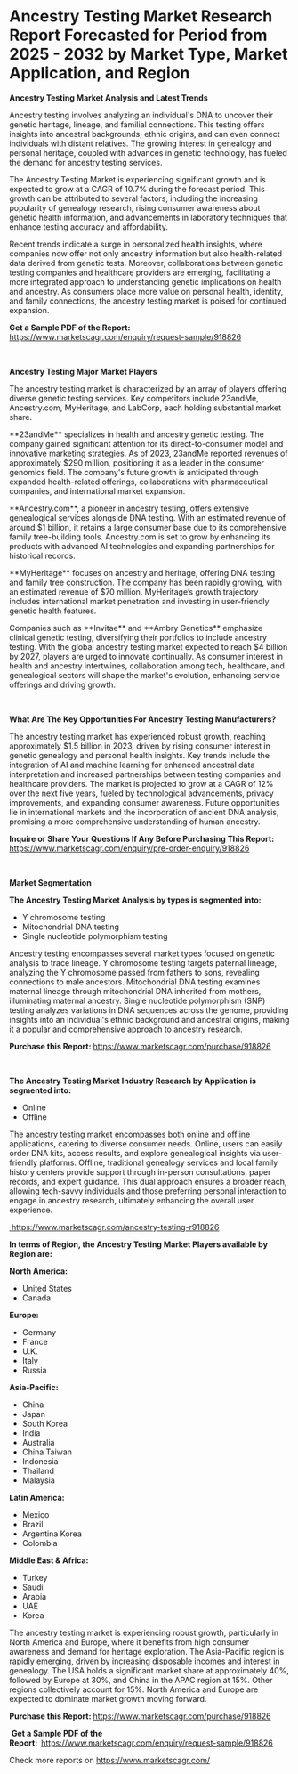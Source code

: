 <p><h1>Ancestry Testing Market Research Report Forecasted for Period from 2025 -  2032 by Market Type, Market Application, and Region</h1></p><p><strong>Ancestry Testing Market Analysis and Latest Trends</strong></p>
<p><p>Ancestry testing involves analyzing an individual's DNA to uncover their genetic heritage, lineage, and familial connections. This testing offers insights into ancestral backgrounds, ethnic origins, and can even connect individuals with distant relatives. The growing interest in genealogy and personal heritage, coupled with advances in genetic technology, has fueled the demand for ancestry testing services.</p><p>The Ancestry Testing Market is experiencing significant growth and is expected to grow at a CAGR of 10.7% during the forecast period. This growth can be attributed to several factors, including the increasing popularity of genealogy research, rising consumer awareness about genetic health information, and advancements in laboratory techniques that enhance testing accuracy and affordability. </p><p>Recent trends indicate a surge in personalized health insights, where companies now offer not only ancestry information but also health-related data derived from genetic tests. Moreover, collaborations between genetic testing companies and healthcare providers are emerging, facilitating a more integrated approach to understanding genetic implications on health and ancestry. As consumers place more value on personal health, identity, and family connections, the ancestry testing market is poised for continued expansion.</p></p>
<p><strong>Get a Sample PDF of the Report:&nbsp;</strong> <a href="https://www.marketscagr.com/enquiry/request-sample/918826?utm_campaign=2468&utm_medium=2&utm_source=Github&utm_content=ia&utm_term=06032025&utm_id=ancestry-testing">https://www.marketscagr.com/enquiry/request-sample/918826</a></p>
<p>&nbsp;</p>
<p><strong>Ancestry Testing Major Market Players</strong></p>
<p><p>The ancestry testing market is characterized by an array of players offering diverse genetic testing services. Key competitors include 23andMe, Ancestry.com, MyHeritage, and LabCorp, each holding substantial market share.</p><p>**23andMe** specializes in health and ancestry genetic testing. The company gained significant attention for its direct-to-consumer model and innovative marketing strategies. As of 2023, 23andMe reported revenues of approximately $290 million, positioning it as a leader in the consumer genomics field. The company's future growth is anticipated through expanded health-related offerings, collaborations with pharmaceutical companies, and international market expansion.</p><p>**Ancestry.com**, a pioneer in ancestry testing, offers extensive genealogical services alongside DNA testing. With an estimated revenue of around $1 billion, it retains a large consumer base due to its comprehensive family tree-building tools. Ancestry.com is set to grow by enhancing its products with advanced AI technologies and expanding partnerships for historical records.</p><p>**MyHeritage** focuses on ancestry and heritage, offering DNA testing and family tree construction. The company has been rapidly growing, with an estimated revenue of $70 million. MyHeritage’s growth trajectory includes international market penetration and investing in user-friendly genetic health features.</p><p>Companies such as **Invitae** and **Ambry Genetics** emphasize clinical genetic testing, diversifying their portfolios to include ancestry testing. With the global ancestry testing market expected to reach $4 billion by 2027, players are urged to innovate continually. As consumer interest in health and ancestry intertwines, collaboration among tech, healthcare, and genealogical sectors will shape the market's evolution, enhancing service offerings and driving growth.</p></p>
<p>&nbsp;</p>
<p><strong>What Are The Key Opportunities For Ancestry Testing Manufacturers?</strong></p>
<p><p>The ancestry testing market has experienced robust growth, reaching approximately $1.5 billion in 2023, driven by rising consumer interest in genetic genealogy and personal health insights. Key trends include the integration of AI and machine learning for enhanced ancestral data interpretation and increased partnerships between testing companies and healthcare providers. The market is projected to grow at a CAGR of 12% over the next five years, fueled by technological advancements, privacy improvements, and expanding consumer awareness. Future opportunities lie in international markets and the incorporation of ancient DNA analysis, promising a more comprehensive understanding of human ancestry.</p></p>
<p><strong>Inquire or Share Your Questions If Any Before Purchasing This Report:</strong> <a href="https://www.marketscagr.com/enquiry/pre-order-enquiry/918826?utm_campaign=2468&utm_medium=2&utm_source=Github&utm_content=ia&utm_term=06032025&utm_id=ancestry-testing">https://www.marketscagr.com/enquiry/pre-order-enquiry/918826</a></p>
<p>&nbsp;</p>
<p><strong>Market Segmentation</strong></p>
<p><strong>The Ancestry Testing Market Analysis by types is segmented into:</strong></p>
<p><ul><li>Y chromosome testing</li><li>Mitochondrial DNA testing</li><li>Single nucleotide polymorphism testing</li></ul></p>
<p><p>Ancestry testing encompasses several market types focused on genetic analysis to trace lineage. Y chromosome testing targets paternal lineage, analyzing the Y chromosome passed from fathers to sons, revealing connections to male ancestors. Mitochondrial DNA testing examines maternal lineage through mitochondrial DNA inherited from mothers, illuminating maternal ancestry. Single nucleotide polymorphism (SNP) testing analyzes variations in DNA sequences across the genome, providing insights into an individual's ethnic background and ancestral origins, making it a popular and comprehensive approach to ancestry research.</p></p>
<p><strong>Purchase this Report:&nbsp;</strong><a href="https://www.marketscagr.com/purchase/918826?utm_campaign=2468&utm_medium=2&utm_source=Github&utm_content=ia&utm_term=06032025&utm_id=ancestry-testing">https://www.marketscagr.com/purchase/918826</a></p>
<p>&nbsp;</p>
<p><strong>The Ancestry Testing Market Industry Research by Application is segmented into:</strong></p>
<p><ul><li>Online</li><li>Offline</li></ul></p>
<p><p>The ancestry testing market encompasses both online and offline applications, catering to diverse consumer needs. Online, users can easily order DNA kits, access results, and explore genealogical insights via user-friendly platforms. Offline, traditional genealogy services and local family history centers provide support through in-person consultations, paper records, and expert guidance. This dual approach ensures a broader reach, allowing tech-savvy individuals and those preferring personal interaction to engage in ancestry research, ultimately enhancing the overall user experience.</p></p>
<p><a href="https://www.marketscagr.com/ancestry-testing-r918826?utm_campaign=2468&utm_medium=2&utm_source=Github&utm_content=ia&utm_term=06032025&utm_id=ancestry-testing">&nbsp;https://www.marketscagr.com/ancestry-testing-r918826</a></p>
<p><strong>In terms of Region, the Ancestry Testing Market Players available by Region are:</strong></p>
<p>
    <p> <strong> North America: </strong>
        <ul>
            <li>United States</li>
            <li>Canada</li>
        </ul>
        </p> 
    <p> <strong> Europe: </strong>
        <ul>
            <li>Germany</li>
            <li>France</li>
            <li>U.K.</li>
            <li>Italy</li>
            <li>Russia</li>
        </ul>
        </p> 
    <p> <strong> Asia-Pacific: </strong>
        <ul>
            <li>China</li>
            <li>Japan</li>
            <li>South Korea</li>
            <li>India</li>
            <li>Australia</li>
            <li>China Taiwan</li>
            <li>Indonesia</li>
            <li>Thailand</li>
            <li>Malaysia</li>
        </ul>
        </p> 
    <p> <strong> Latin America: </strong>
        <ul>
            <li>Mexico</li>
            <li>Brazil</li>
            <li>Argentina Korea</li>
            <li>Colombia</li>
        </ul>
        </p> 
    <p> <strong> Middle East & Africa: </strong>
        <ul>
            <li>Turkey</li>
            <li>Saudi</li>
            <li>Arabia</li>
            <li>UAE</li>
            <li>Korea</li>
        </ul>
    </p>
    </p>
<p><p>The ancestry testing market is experiencing robust growth, particularly in North America and Europe, where it benefits from high consumer awareness and demand for heritage exploration. The Asia-Pacific region is rapidly emerging, driven by increasing disposable incomes and interest in genealogy. The USA holds a significant market share at approximately 40%, followed by Europe at 30%, and China in the APAC region at 15%. Other regions collectively account for 15%. North America and Europe are expected to dominate market growth moving forward.</p></p>
<p><strong>Purchase this Report: </strong><a href="https://www.marketscagr.com/purchase/918826?utm_campaign=2468&utm_medium=2&utm_source=Github&utm_content=ia&utm_term=06032025&utm_id=ancestry-testing">https://www.marketscagr.com/purchase/918826</a></p>
<p>&nbsp;<strong>Get a Sample PDF of the Report:&nbsp;&nbsp;</strong><a href="https://www.marketscagr.com/enquiry/request-sample/918826?utm_campaign=2468&utm_medium=2&utm_source=Github&utm_content=ia&utm_term=06032025&utm_id=ancestry-testing">https://www.marketscagr.com/enquiry/request-sample/918826</a></p>
<p><strong></strong></p>
<p>Check more reports on <a href="https://www.marketscagr.com/?utm_campaign=2468&utm_medium=2&utm_source=Github&utm_content=ia&utm_term=06032025&utm_id=ancestry-testing">https://www.marketscagr.com/</a></p>